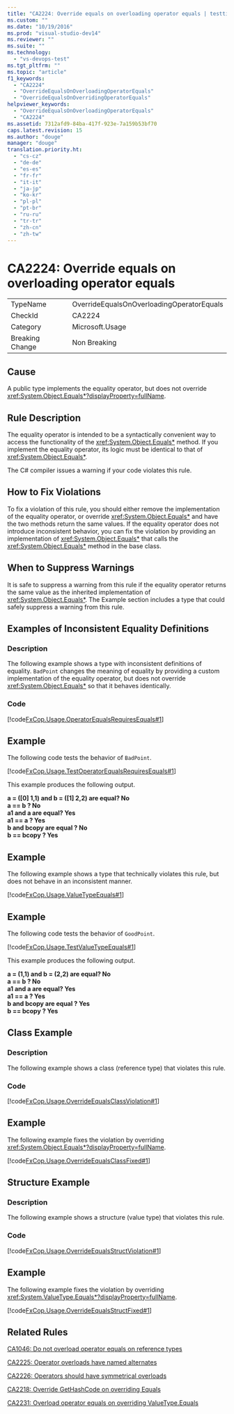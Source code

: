 ```yaml
---
title: "CA2224: Override equals on overloading operator equals | testtitle"
ms.custom: ""
ms.date: "10/19/2016"
ms.prod: "visual-studio-dev14"
ms.reviewer: ""
ms.suite: ""
ms.technology: 
  - "vs-devops-test"
ms.tgt_pltfrm: ""
ms.topic: "article"
f1_keywords: 
  - "CA2224"
  - "OverrideEqualsOnOverloadingOperatorEquals"
  - "OverrideEqualsOnOverridingOperatorEquals"
helpviewer_keywords: 
  - "OverrideEqualsOnOverloadingOperatorEquals"
  - "CA2224"
ms.assetid: 7312afd9-84ba-417f-923e-7a159b53bf70
caps.latest.revision: 15
ms.author: "douge"
manager: "douge"
translation.priority.ht: 
  - "cs-cz"
  - "de-de"
  - "es-es"
  - "fr-fr"
  - "it-it"
  - "ja-jp"
  - "ko-kr"
  - "pl-pl"
  - "pt-br"
  - "ru-ru"
  - "tr-tr"
  - "zh-cn"
  - "zh-tw"
---
```

# CA2224: Override equals on overloading operator equals
|||  
|-|-|  
|TypeName|OverrideEqualsOnOverloadingOperatorEquals|  
|CheckId|CA2224|  
|Category|Microsoft.Usage|  
|Breaking Change|Non Breaking|  
  
## Cause  
 A public type implements the equality operator, but does not override <xref:System.Object.Equals*?displayProperty=fullName>.  
  
## Rule Description  
 The equality operator is intended to be a syntactically convenient way to access the functionality of the <xref:System.Object.Equals*> method. If you implement the equality operator, its logic must be identical to that of <xref:System.Object.Equals*>.  
  
 The C# compiler issues a warning if your code violates this rule.  
  
## How to Fix Violations  
 To fix a violation of this rule, you should either remove the implementation of the equality operator, or override <xref:System.Object.Equals*> and have the two methods return the same values. If the equality operator does not introduce inconsistent behavior, you can fix the violation by providing an implementation of <xref:System.Object.Equals*> that calls the <xref:System.Object.Equals*> method in the base class.  
  
## When to Suppress Warnings  
 It is safe to suppress a warning from this rule if the equality operator returns the same value as the inherited implementation of <xref:System.Object.Equals*>. The Example section includes a type that could safely suppress a warning from this rule.  
  
## Examples of Inconsistent Equality Definitions  
  
### Description  
 The following example shows a type with inconsistent definitions of equality. `BadPoint` changes the meaning of equality by providing a custom implementation of the equality operator, but does not override <xref:System.Object.Equals*> so that it behaves identically.  
  
### Code  
 [!code[FxCop.Usage.OperatorEqualsRequiresEquals#1](../code-quality/codesnippet/CSharp/ca2224--override-equals-on-overloading-operator-equals_1.cs)]  
  
## Example  
 The following code tests the behavior of `BadPoint`.  
  
 [!code[FxCop.Usage.TestOperatorEqualsRequiresEquals#1](../code-quality/codesnippet/CSharp/ca2224--override-equals-on-overloading-operator-equals_2.cs)]  
  
 This example produces the following output.  
  
 **a =  ([0] 1,1) and b = ([1] 2,2) are equal? No**  
**a == b ? No**  
**a1 and a are equal? Yes**  
**a1 == a ? Yes**  
**b and bcopy are equal ? No**  
**b == bcopy ? Yes**   
## Example  
 The following example shows a type that technically violates this rule, but does not behave in an inconsistent manner.  
  
 [!code[FxCop.Usage.ValueTypeEquals#1](../code-quality/codesnippet/CSharp/ca2224--override-equals-on-overloading-operator-equals_3.cs)]  
  
## Example  
 The following code tests the behavior of `GoodPoint`.  
  
 [!code[FxCop.Usage.TestValueTypeEquals#1](../code-quality/codesnippet/CSharp/ca2224--override-equals-on-overloading-operator-equals_4.cs)]  
  
 This example produces the following output.  
  
 **a =  (1,1) and b = (2,2) are equal? No**  
**a == b ? No**  
**a1 and a are equal? Yes**  
**a1 == a ? Yes**  
**b and bcopy are equal ? Yes**  
**b == bcopy ? Yes**   
## Class Example  
  
### Description  
 The following example shows a class (reference type) that violates this rule.  
  
### Code  
 [!code[FxCop.Usage.OverrideEqualsClassViolation#1](../code-quality/codesnippet/CSharp/ca2224--override-equals-on-overloading-operator-equals_5.cs)]  
  
## Example  
 The following example fixes the violation by overriding <xref:System.Object.Equals*?displayProperty=fullName>.  
  
 [!code[FxCop.Usage.OverrideEqualsClassFixed#1](../code-quality/codesnippet/CSharp/ca2224--override-equals-on-overloading-operator-equals_6.cs)]  
  
## Structure Example  
  
### Description  
 The following example shows a structure (value type) that violates this rule.  
  
### Code  
 [!code[FxCop.Usage.OverrideEqualsStructViolation#1](../code-quality/codesnippet/CSharp/ca2224--override-equals-on-overloading-operator-equals_7.cs)]  
  
## Example  
 The following example fixes the violation by overriding <xref:System.ValueType.Equals*?displayProperty=fullName>.  
  
 [!code[FxCop.Usage.OverrideEqualsStructFixed#1](../code-quality/codesnippet/CSharp/ca2224--override-equals-on-overloading-operator-equals_8.cs)]  
  
## Related Rules  
 [CA1046: Do not overload operator equals on reference types](../code-quality/ca1046--do-not-overload-operator-equals-on-reference-types.md)  
  
 [CA2225: Operator overloads have named alternates](../code-quality/ca2225--operator-overloads-have-named-alternates.md)  
  
 [CA2226: Operators should have symmetrical overloads](../code-quality/ca2226--operators-should-have-symmetrical-overloads.md)  
  
 [CA2218: Override GetHashCode on overriding Equals](../code-quality/ca2218--override-gethashcode-on-overriding-equals.md)  
  
 [CA2231: Overload operator equals on overriding ValueType.Equals](../code-quality/ca2231--overload-operator-equals-on-overriding-valuetype.equals.md)